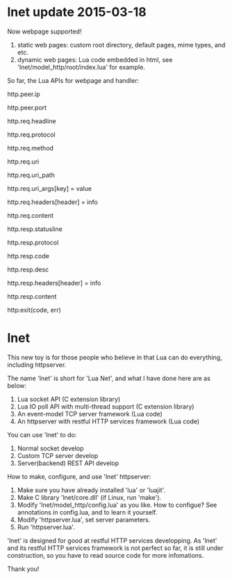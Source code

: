 # lnet update 2015-03-18
Now webpage supported!

1. static web pages: custom root directory, default pages, mime types, and etc.
2. dynamic web pages: Lua code embedded in html, see 'lnet/model_http/root/index.lua' for example.

So far, the Lua APIs for webpage and handler:

http.peer.ip

http.peer.port

http.req.headline

http.req.protocol

http.req.method

http.req.uri

http.req.uri_path

http.req.uri_args[key] = value

http.req.headers[header] = info

http.req.content

http.resp.statusline

http.resp.protocol

http.resp.code

http.resp.desc

http.resp.headers[header] = info

http.resp.content

http:exit(code, err)

# lnet
This new toy is for those people who believe in that Lua can do everything, including httpserver.

The name 'lnet' is short for 'Lua Net', and what I have done here are as below:

1. Lua socket API (C extension library)
2. Lua IO poll API with multi-thread support (C extension library)
3. An event-model TCP server framework (Lua code)
4. An httpserver with restful HTTP services framework (Lua code)

You can use 'lnet' to do:

1. Normal socket develop
2. Custom TCP server develop
3. Server(backend) REST API develop

How to make, configure, and use 'lnet' httpserver:

1. Make sure you have already installed 'lua' or 'luajit'.
2. Make C library 'lnet/core.dll' (if Linux, run 'make').
3. Modify 'lnet/model_http/config.lua' as you like. How to configue? See annotations in config.lua, and to learn it yourself.
4. Modify 'httpserver.lua', set server parameters.
5. Run 'httpserver.lua'.

'lnet' is designed for good at restful HTTP services developping. As 'lnet' and its restful HTTP services framework is not perfect so far, it is still under construction, so you have to read source code for more infomations.

Thank you!
